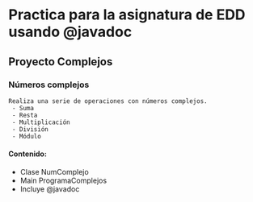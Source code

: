 # Practica para la asignatura de EDD usando @javadoc
## Proyecto Complejos
### Números complejos
    Realiza una serie de operaciones con números complejos.
     - Suma
     - Resta
     - Multiplicación
     - División
     - Módulo
    
#### Contenido:
<ul>
  
<li>Clase NumComplejo</li>
<li>Main ProgramaComplejos</li>
<li>Incluye @javadoc</li>
  
</ul>
